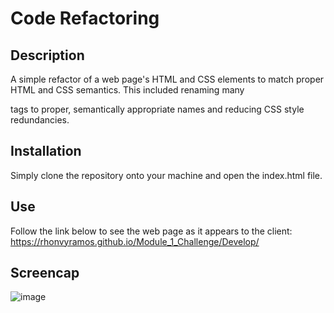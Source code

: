# Code Refactoring
## Description

A simple refactor of a web page's HTML and CSS elements to match proper HTML and CSS semantics. This included renaming many <div> tags to proper, semantically appropriate names and reducing CSS style redundancies. 

## Installation

Simply clone the repository onto your machine and open the index.html file.

## Use

Follow the link below to see the web page as it appears to the client:
https://rhonvyramos.github.io/Module_1_Challenge/Develop/

## Screencap

![image](https://github.com/rhonvyramos/Module_1_Challenge/assets/126701940/408ab3ee-c865-44e2-a95e-86b7504f14c3)

